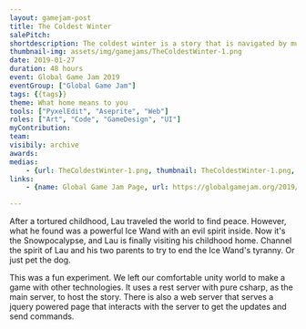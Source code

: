 ```yaml
---
layout: gamejam-post
title: The Coldest Winter
salePitch: 
shortdescription: The coldest winter is a story that is navigated by multiple players.
thumbnail-img: assets/img/gamejams/TheColdestWinter-1.png
date: 2019-01-27
duration: 48 hours
event: Global Game Jam 2019
eventGroup: ["Global Game Jam"]
tags: {{tags}}
theme: What home means to you
tools: ["PyxelEdit", "Aseprite", "Web"]
roles: ["Art", "Code", "GameDesign", "UI"]
myContribution: 
team: 
visibily: archive
awards: 
medias: 
    - {url: TheColdestWinter-1.png, thumbnail: TheColdestWinter-1.png, caption: "I wish we had better screenshots!"}
links: 
    - {name: Global Game Jam Page, url: https://globalgamejam.org/2019/games/coldest-winter}

---
```

After a tortured childhood, Lau traveled the world to find peace. However, what he found was a powerful Ice Wand with an evil spirit inside. Now it's the Snowpocalypse, and Lau is finally visiting his childhood home. Channel the spirit of Lau and his two parents to try to end the Ice Wand's tyranny. Or just pet the dog.

This was a fun experiment. We left our comfortable unity world to make a game with other technologies. It uses a rest server with pure csharp, as the main server, to host the story. There is also a web server that serves a jquery powered page that interacts with the server to get the updates and send commands.